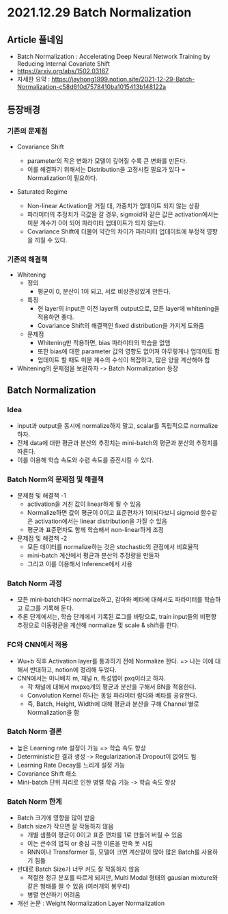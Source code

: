 # 2021.12.29 Batch Normalization

## Article 풀네임
- Batch Normalization : Accelerating Deep Neural Network Training by Reducing Internal Covariate Shift
- https://arxiv.org/abs/1502.03167
- 자세한 요약 : https://jayhong1999.notion.site/2021-12-29-Batch-Normalization-c58d6f0d7578410ba1015413b148122a

## 등장배경
### 기존의 문제점

- Covariance Shift
    - parameter의 작은 변화가 모델이 깊어질 수록 큰 변화를 만든다.
    - 이를 해결하기 위해서는 Distribution을 고정시킬 필요가 있다 = Normalization이 필요하다.

- Saturated Regime
    - Non-linear Activation을 거칠 대, 가중치가 업데이트 되지 않는 상황
    - 파라미터의 추정치가 극값을 갈 경우, sigmoid와 같은 값은 activation에서는 미분 계수가 0이 되어 파라미터 업데이트가 되지 않는다.
    - Covariance Shift에 더불어 약간의 차이가 파라미터 업데이트에 부정적 영향을 끼칠 수 있다.

### 기존의 해결책
- Whitening
    - 정의
        - 평균이 0, 분산이 1이 되고, 서로 비상관성있게 만든다.
    - 특징
        - 현 layer의 input은 이전 layer의 output으로, 모든 layer에 whitening을 적용하면 좋다.
        - Covariance Shift의 해결책인 fixed distribution을 가지게 도와줌
    - 문제점
        - Whitening만 적용하면, bias 파라미터의 학습을 없앰
        - 또한 bias에 대한 parameter 값의 영향도 없어져 아무렇게나 업데이트 함
        - 업데이트 할 때도 미분 계수의 수식이 복잡하고, 많은 양을 계산해야 함
- Whitening의 문제점을 보완하자 -> Batch Normalization 등장

## Batch Normalization
### Idea
- input과 output을 동시에 normalize하지 말고, scalar를 독립적으로 normalize하자.
- 전체 data에 대한 평균과 분산의 추정치는 mini-batch의 평균과 분산의 추정치를 따른다.
- 이를 이용해 학습 속도와 수렴 속도를 증진시킬 수 있다.

### Batch Norm의 문제점 및 해결책
- 문제점 및 해결책 -1
    - activation을 거친 값이 linear하게 될 수 있음
    - Normalize하면 값이 평균이 0이고 표준편차가 1이되다보니 sigmoid 함수같은 activation에서는 linear distribution을 가질 수 있음
    - 평균과 표준편차도 함께 학습해서 non-linear하게 조정
- 문제점 및 해결책 -2 
    - 모든 데이터를 normalize하는 것은 stochastic의 관점에서 비효율적
    - mini-batch 계산에서 평균과 분산의 추정량을 만들자
    - 그리고 이를 이용해서 Inference에서 사용

### Batch Norm 과정
- 모든 mini-batch마다 normalize하고, 감마와 베타에 대해서도 파라미터를 학습하고 로그를 기록해 둔다.
- 추론 단계에서는, 학습 단계에서 기록된 로그를 바탕으로, train input들의 비편향 추정으로 이동평균을 계산해 normalize 및 scale & shift를 한다.

### FC와 CNN에서 적용
- Wu+b 직후 Activation layer를 통과하기 전에 Normalize 한다.
=> 나는 이에 대해서 반대하고, notion에 정리해 두었다.
- CNN에서는 미니배치 m, 채널 n, 특성맵이 pxq이라고 하자.
    - 각 채널에 대해서 mxpxq개의 평균과 분산을 구해서 BN을 적용한다.
    - Convolution Kernel 하나는 동일 파라미터 람다와 베타를 공유한다.
    - 즉, Batch, Height, Width에 대해 평균과 분산을 구해 Channel 별로 Normalization을 함

### Batch Norm 결론
- 높은 Learning rate 설정이 가능 => 학습 속도 향상
- Deterministic한 결과 생성 -> Regularization과 Dropout이 없어도 됨
- Learning Rate Decay를 느리게 설정 가능
- Covariance Shift 해소
- Mini-batch 단위 처리로 인한 병렬 학습 기능 -> 학습 속도 향상

### Batch Norm 한계
- Batch 크기에 영향을 많이 받음
- Batch size가 작으면 잘 작동하지 않음
    - 개별 샘플이 평균이 0이고 표준 편차를 1로 만들어 버릴 수 있음
    - 이는 큰수의 법칙 or 중심 극한 이론을 만족 못 시킴
    - RNN이나 Transformer 등, 모델이 크면 계산량이 많아 많은 Batch를 사용하기 힘듦
- 반대로 Batch Size가 너무 커도 잘 작동하지 않음
    - 적절한 정규 분포를 따르게 되지만, Multi Modal 형태의 gausian mixture와 같은 형태를 띌 수 있음 (여러개의 봉우리)
    - 병렬 연산하기 어려움
- 개선 논문 : Weight Normalization Layer Normalization

### 
